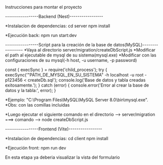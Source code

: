 Instrucciones para montar el proyecto

-----------------Backend (Nest)-----------------

*Instalacion de dependencias:
cd server
npm install

*Ejecución back:
npm run start:dev


-----------------Script para la creación de la base de datos(MySQL)-----------------
*Vaya al directorio server/migration/createDbScript.js
*Modificar el path al ejecutable de mysql de su sistema(mysql.exe)
*Modificar con las configuraciones de su mysql(-h host, -u username, -p password)

const { execSync } = require('child_process');
try {
  execSync('"PATH_DE_MYSQL_EN_SU_SISTEMA" -h localhost -u root -p123456 < createDb.sql');
  console.log('Base de datos y tabla creadas exitosamente.');
} catch (error) {
  console.error('Error al crear la base de datos y la tabla:', error);
}

*Ejemplo: "C:\\Program Files\\MySQL\\MySQL Server 8.0\\bin\\mysql.exe".
*Obs: con las comillas incluidas

*Luego ejecutar el siguiente comando en el directorio --> server/migration ===> comando -->
node createDbScript.js


-----------------Frontend (Vite)-----------------

*Instalacion de dependencias:
cd client
npm install

*Ejecución front:
npm run dev

En esta etapa ya deberia visualizar la vista del formulario
